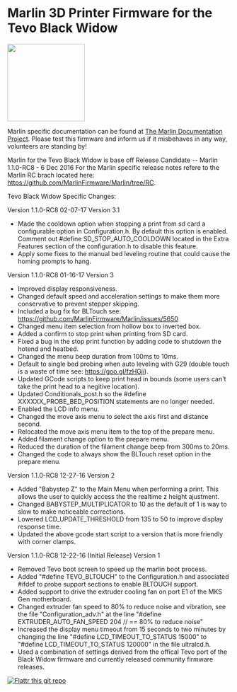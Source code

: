 # Marlin 3D Printer Firmware for the Tevo Black Widow

<img align="top" width=175 src="buildroot/share/pixmaps/logo/marlin-250.png" />

Marlin specific documentation can be found at [The Marlin Documentation Project](https://www.marlinfw.org/).
Please test this firmware and inform us if it misbehaves in any way, volunteers are standing by!

Marlin for the Tevo Black Widow is base off Release Candidate -- Marlin 1.1.0-RC8 - 6 Dec 2016
For the Marlin specific release notes refere to the Marlin RC brach located here: https://github.com/MarlinFirmware/Marlin/tree/RC.

Tevo Black Widow Specific Changes:

Version 1.1.0-RC8 02-07-17 Version 3.1
- Made the cooldown option when stopping a print from sd card a configurable option in Configuration.h.  By default this
  option is enabled.  Comment out #define SD_STOP_AUTO_COOLDOWN located in the Extra Features section
  of the configuration.h to disable this feature.
- Apply some fixes to the manual bed leveling routine that could cause the homing prompts to hang.
  

Version 1.1.0-RC8 01-16-17 Version 3
- Improved display responsiveness.
- Changed default speed and acceleration settings to make them more conservative to prevent stepper skipping.
- Included a bug fix for BLTouch see: https://github.com/MarlinFirmware/Marlin/issues/5650
- Changed menu item selection from hollow box to inverted box.
- Added a confirm to stop print when printing from SD card.
- Fixed a bug in the stop print function by adding code to shutdown the hotend and heatbed.
- Changed the menu beep duration from 100ms to 10ms.
- Default to single bed probing when auto leveling with G29 (double touch is a waste of time see: https://goo.gl/fzHGji).
- Updated GCode scripts to keep print head in bounds (some users can't take the print head to a negitive location).
- Updated Conditionals_post.h so the #define XXXXXX_PROBE_BED_POSITION statements are no longer needed.
- Enabled the LCD info menu.
- Changed the move axis menu to select the axis first and distance second.
- Relocated the move axis menu item to the top of the prepare menu.  
- Added filament change option to the prepare menu.
- Reduced the duration of the filament change beep from 300ms to 20ms.
- Changed the code to always show the BLTouch reset option in the prepare menu.

Version 1.1.0-RC8 12-27-16 Version 2
- Added "Babystep Z" to the Main Menu when performing a print.  This allows the user to quickly access the the realtime z height ajustment.
- Changed BABYSTEP_MULTIPLICATOR to 10 as the default of 1 is way to slow to make noticeable corrections.
- Lowered LCD_UPDATE_THRESHOLD from 135 to 50 to improve display response time.
- Updated the above gcode start script to a version that is more friendly with corner clamps.

Version 1.1.0-RC8 12-22-16 (Initial Release) Version 1
- Removed Tevo boot screen to speed up the marlin boot process.
- Added "#define TEVO_BLTOUCH" to the Configuration.h and associated #ifdef to probe support sections to enable BLTOUCH support.
- Added support to drive the extruder cooling fan on port E1 of the MKS Gen motherboard.  
- Changed extruder fan speed to 80% to reduce noise and vibration, see the file "Configuration_adv.h" at the
line "#define EXTRUDER_AUTO_FAN_SPEED   204 // == 80% to reduce noise"
- Increased the display menu timeout from 15 seconds to two minutes by changing the line "#define LCD_TIMEOUT_TO_STATUS 15000"
to "#define LCD_TIMEOUT_TO_STATUS 120000" in the file ultralcd.h.
- Used a combination of settings derived from the offical Tevo port of the Black Widow firmware and currently released community
firmware releases.

[![Flattr this git repo](http://api.flattr.com/button/flattr-badge-large.png)](https://flattr.com/submit/auto?user_id=ErikZalm&url=https://github.com/MarlinFirmware/Marlin&title=Marlin&language=&tags=github&category=software)

